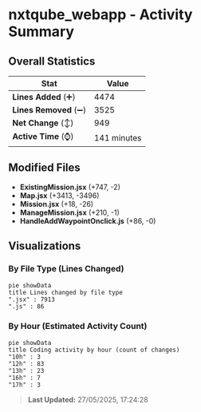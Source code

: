 # nxtqube_webapp - Activity Summary 

## Overall Statistics

| Stat                   | Value                                                             |
| ---------------------- | ----------------------------------------------------------------- |
| **Lines Added** (➕)   | 4474                                          |
| **Lines Removed** (➖) | 3525                                        |
| **Net Change** (↕)    | 949                |
| **Active Time** (⌚)   | 141 minutes |


## Modified Files
- **ExistingMission.jsx** (+747, -2)
- **Map.jsx** (+3413, -3496)
- **Mission.jsx** (+18, -26)
- **ManageMission.jsx** (+210, -1)
- **HandleAddWaypointOnclick.js** (+86, -0)

## Visualizations

### By File Type (Lines Changed)

```mermaid
pie showData
title Lines changed by file type
".jsx" : 7913
".js" : 86
```

### By Hour (Estimated Activity Count)

```mermaid
pie showData
title Coding activity by hour (count of changes)
"10h" : 3
"12h" : 83
"13h" : 23
"16h" : 7
"17h" : 3
```


> **Last Updated:** 27/05/2025, 17:24:28